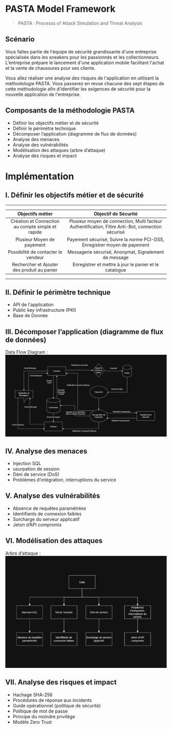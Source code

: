 # PASTA Model Framework
> PASTA : Processs of Attack Simulation and Threat Analysis

## Scénario

Vous faites partie de l'équipe de sécurité grandissante d'une entreprise spécialisée dans les sneakers pour les passionnés et les collectionneurs. L'entreprise prépare le lancement d'une application mobile facilitant l'achat et la vente de chaussures pour ses clients.

Vous allez réaliser une analyse des risques de l'application en utilisant la méthodologie PASTA. Vous passerez en revue chacune des sept étapes de cette méthodologie afin d'identifier les exigences de sécurité pour la nouvelle application de l'entreprise.

## Composants de la méthodologie PASTA

- Définir les objectifs métier et de sécurité
- Définir le périmètre technique
- Décomposer l’application (diagramme de flux de données)
- Analyse des menaces
- Analyse des vulnérabilités
- Modélisation des attaques (arbre d’attaque)
- Analyse des risques et impact

# Implémentation
## I. Définir les objectifs métier et de sécurité

----------------------------------------------
| Objectifs métier | Objectif de Sécurité |
| :---: | :---: | 
| Création et Connection au compte simple et rapide |  Plusieur moyen de connection, Multi facteur Authentification, Filtre Anti-Bot, connection sécurisé|
| Plusieur Moyen de  payement | Payement sécurisé, Suivre la norme PCI-DSS, Enregistrer moyen de payement| 
| Possibilité de contacter le vendeur | Messagerie sécurisé, Anonymat, Signalement de message|
| Rechercher et Ajouter des produit au panier | Enregistrer et mettre à jour le panier et le catalogue |
---------------


## II. Définir le périmètre technique

- API de l'application
- Public key infrastructure (PKI) 
- Base de Donnée

## III. Décomposer l’application (diagramme de flux de données)

Data Flow Diagram : 
![image](5.9-DataFlowDiagram.png)

## IV. Analyse des menaces
- Injection SQL
- usurpation de session
- Déni de service (DoS)
- Problèmes d’intégration, interruptions du service

## V. Analyse des vulnérabilités

- Absence de requêtes paramétrées
- Identifiants de connexion faibles
- Surcharge du serveur applicatif
- Jeton d’API compromis

## VI. Modélisation des attaques

Arbre d’attaque :
![image](5.9-ModelAttaque.png)

## VII. Analyse des risques et impact
- Hachage SHA-256
- Procédures de réponse aux incidents
- Guide opérationnel (politique de sécurité)
- Politique de mot de passe
- Principe du moindre privilège
- Modèle Zero Trust 